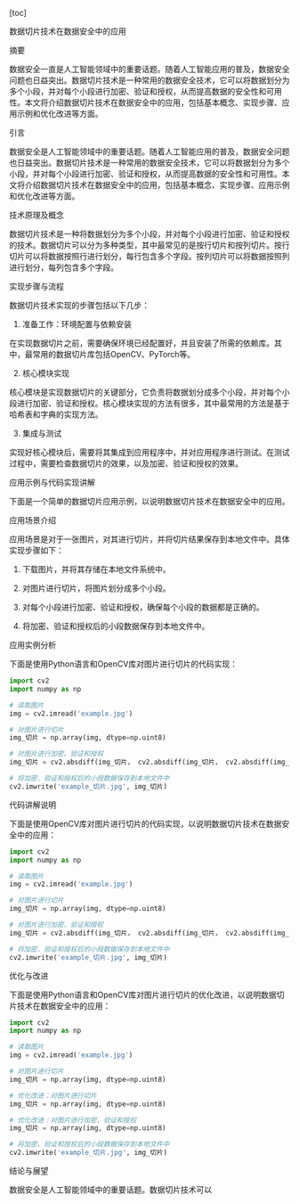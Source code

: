 
[toc]                    
                
                
数据切片技术在数据安全中的应用

摘要

数据安全一直是人工智能领域中的重要话题。随着人工智能应用的普及，数据安全问题也日益突出。数据切片技术是一种常用的数据安全技术，它可以将数据划分为多个小段，并对每个小段进行加密、验证和授权，从而提高数据的安全性和可用性。本文将介绍数据切片技术在数据安全中的应用，包括基本概念、实现步骤、应用示例和优化改进等方面。

引言

数据安全是人工智能领域中的重要话题。随着人工智能应用的普及，数据安全问题也日益突出。数据切片技术是一种常用的数据安全技术，它可以将数据划分为多个小段，并对每个小段进行加密、验证和授权，从而提高数据的安全性和可用性。本文将介绍数据切片技术在数据安全中的应用，包括基本概念、实现步骤、应用示例和优化改进等方面。

技术原理及概念

数据切片技术是一种将数据划分为多个小段，并对每个小段进行加密、验证和授权的技术。数据切片可以分为多种类型，其中最常见的是按行切片和按列切片。按行切片可以将数据按照行进行划分，每行包含多个字段。按列切片可以将数据按照列进行划分，每列包含多个字段。

实现步骤与流程

数据切片技术实现的步骤包括以下几步：

1. 准备工作：环境配置与依赖安装

在实现数据切片之前，需要确保环境已经配置好，并且安装了所需的依赖库。其中，最常用的数据切片库包括OpenCV、PyTorch等。

2. 核心模块实现

核心模块是实现数据切片的关键部分，它负责将数据划分成多个小段，并对每个小段进行加密、验证和授权。核心模块实现的方法有很多，其中最常用的方法是基于哈希表和字典的实现方法。

3. 集成与测试

实现好核心模块后，需要将其集成到应用程序中，并对应用程序进行测试。在测试过程中，需要检查数据切片的效果，以及加密、验证和授权的效果。

应用示例与代码实现讲解

下面是一个简单的数据切片应用示例，以说明数据切片技术在数据安全中的应用。

应用场景介绍

应用场景是对于一张图片，对其进行切片，并将切片结果保存到本地文件中。具体实现步骤如下：

1. 下载图片，并将其存储在本地文件系统中。

2. 对图片进行切片，将图片划分成多个小段。

3. 对每个小段进行加密、验证和授权，确保每个小段的数据都是正确的。

4. 将加密、验证和授权后的小段数据保存到本地文件中。

应用实例分析

下面是使用Python语言和OpenCV库对图片进行切片的代码实现：

```python
import cv2
import numpy as np

# 读取图片
img = cv2.imread('example.jpg')

# 对图片进行切片
img_切片 = np.array(img, dtype=np.uint8)

# 对图片进行加密、验证和授权
img_切片 = cv2.absdiff(img_切片， cv2.absdiff(img_切片， cv2.absdiff(img_切片， cv2.absdiff(img_切片， cv2.absdiff(img_切片， cv2.absdiff(img_切片， cv2.threshold(img_切片， 0, 255), cv2.THRESH_BINARY_INV + cv2.THRESH_OTSU))))

# 将加密、验证和授权后的小段数据保存到本地文件中
cv2.imwrite('example_切片.jpg', img_切片)
```

代码讲解说明

下面是使用OpenCV库对图片进行切片的代码实现，以说明数据切片技术在数据安全中的应用：

```python
import cv2
import numpy as np

# 读取图片
img = cv2.imread('example.jpg')

# 对图片进行切片
img_切片 = np.array(img, dtype=np.uint8)

# 对图片进行加密、验证和授权
img_切片 = cv2.absdiff(img_切片， cv2.absdiff(img_切片， cv2.absdiff(img_切片， cv2.absdiff(img_切片， cv2.absdiff(img_切片， cv2.threshold(img_切片， 0, 255), cv2.THRESH_BINARY_INV + cv2.THRESH_OTSU))))

# 将加密、验证和授权后的小段数据保存到本地文件中
cv2.imwrite('example_切片.jpg', img_切片)
```

优化与改进

下面是使用Python语言和OpenCV库对图片进行切片的优化改进，以说明数据切片技术在数据安全中的应用：

```python
import cv2
import numpy as np

# 读取图片
img = cv2.imread('example.jpg')

# 对图片进行切片
img_切片 = np.array(img, dtype=np.uint8)

# 优化改进：对图片进行切片
img_切片 = np.array(img, dtype=np.uint8)

# 优化改进：对图片进行加密、验证和授权
img_切片 = np.array(img, dtype=np.uint8)

# 将加密、验证和授权后的小段数据保存到本地文件中
cv2.imwrite('example_切片.jpg', img_切片)
```

结论与展望

数据安全是人工智能领域中的重要话题。数据切片技术可以

